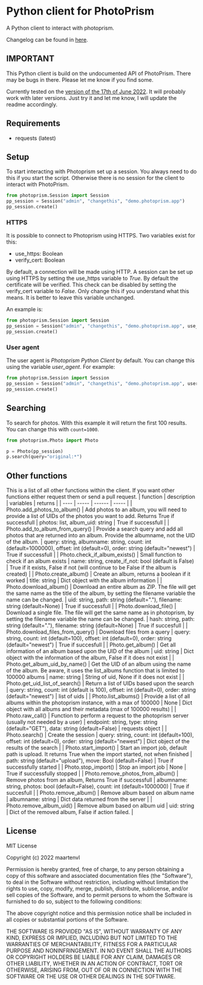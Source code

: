 # Python client for PhotoPrism 
A Python client to interact with photoprism.

Changelog can be found in [here](./changelog.md).

## IMPORTANT
This Python client is build on the undocumented API of PhotoPrism. There may be bugs in there. Please let me know if you find some. 

Currently tested on the [version of the 17th of June 2022](https://github.com/photoprism/photoprism/releases/tag/220617-0402b8d3). It will probably work with later versions. Just try it and let me know, I will update the readme accordingly.  

## Requirements
- requests (latest)

## Setup
To start interacting with Photoprism set up a session. You always need to do this if you start the script. Otherwise there is no session for the client to interact with PhotoPrism.
``` python
from photoprism.Session import Session
pp_session = Session("admin", "changethis", "demo.photoprism.app")
pp_session.create()
```

### HTTPS
It is possible to connect to Photoprism using HTTPS. Two variables exist for this:
- use_https: Boolean
- verify_cert: Boolean

By default, a connection will be made using HTTP. A session can be set up using HTTPS by setting the use_https variable to _True_. By default the certificate will be verified. This check can be disabled by setting the verify_cert variable to _False_. Only change this if you understand what this means. It is better to leave this variable unchanged. 

An example is:
```python
from photoprism.Session import Session
pp_session = Session("admin", "changethis", "demo.photoprism.app", use_https=True, verify_cert=False)
pp_session.create()
```

### User agent
The user agent is _Photoprism Python Client_ by default. You can change this using the variable _user_agent_. 
For example:
```python
from photoprism.Session import Session
pp_session = Session("admin", "changethis", "demo.photoprism.app", user_agent="Hello World! This is an example.")
pp_session.create()
```

## Searching
To search for photos. With this example it will return the first 100 results. You can change this with `count=1000`.

```python
from photoprism.Photo import Photo

p = Photo(pp_session)
p.search(query="original:*")
```

## Other functions
This is a list of all other functions within the client. If you want other functions either request them or send a pull request.
| function | description | variables | returns |
| ---- | ----- | ------ | ----- |
| Photo.add_photos_to_album() | Add photos to an album, you will need to provide a list of UIDs of the photos you want to add. Returns True if successfull | photos: list, album_uid: string | True if successfull  |
| Photo.add_to_album_from_query() | Provide a search query and add all photos that are returned into an album. Provide the albumname, not the UID of the album. | query: string, albumname: string, count: int (default=1000000), offset: int (default=0), order: string (default="newest") | True if successfull |
| Photo.check_if_album_exists() | Small function to check if an album exists | name: string, create_if_not: bool (default is False) | True if it exists, False if not (will continue to be False if the album is created) |
| Photo.create_album() | Create an album, returns a boolean if it worked | title: string | Dict object with the album information |
| Photo.download_album() | Download an entire album as ZIP. The file will get the same name as the title of the album, by setting the filename variable the name can be changed. | uid: string, path: string (default="."), filename: string (default=None) | True if successfull |
| Photo.download_file() | Download a single file. The file will get the same name as in photoprism, by setting the filename variable the name can be changed. | hash: string, path: string (default="."), filename: string (default=None) | True if succesfull |
| Photo.download_files_from_query() | Download files from a query | query: string, count: int (default=100), offset: int (default=0), order: string (default="newest") | True if succesfull | 
| Photo.get_album() | Get all information of an album based upon the UID of the album | uid: string | Dict object with the information of the album, False if it does not exist |
| Photo.get_album_uid_by_name() | Get the UID of an album using the name of the album. Be aware, it uses the list_albums function that is limited to 100000 albums | name: string | String of uid, None if it does not exist |
| Photo.get_uid_list_of_search() | Return a list of UIDs based upon the search | query: string, count: int (default is 100), offset: int (default=0), order: string (default="newest") | list of uids |
| Photo.list_albums() | Provide a list of all albums within the photoprism instance, with a max of 100000 | None | Dict object with all albums and their metadata (max of 100000 results) |
| Photo.raw_call() | Function to perform a request to the photoprism server (usually not needed by a user) | endpoint: string, type: string (default="GET"), data: string (default=False) | requests object |
| Photo.search() | Create the session | query: string, count: int (default=100), offset: int (default=0), order: string (default="newest") | Dict object of the results of the search |
| Photo.start_import() | Start an import job, default path is upload. It returns True when the import started, not when finished | path: string (default="upload"), move: Bool (default=False) | True if successfully started |
| Photo.stop_import() | Stop an import job | None | True if successfully stopped |
| Photo.remove_photos_from_album() | Remove photos from an album, Returns True if successfull | albumname: string, photos: bool (default=False), count: int (default=1000000) | True if succesfull |
| Photo.remove_album() | Remove album based on album name | albumname: string | Dict data returned from the server |
| Photo.remove_album_uid() | Remove album based on album uid | uid: string | Dict of the removed album, False if action failed. |


## License 
MIT License

Copyright (c) 2022 maartenvl

Permission is hereby granted, free of charge, to any person obtaining a copy
of this software and associated documentation files (the "Software"), to deal
in the Software without restriction, including without limitation the rights
to use, copy, modify, merge, publish, distribute, sublicense, and/or sell
copies of the Software, and to permit persons to whom the Software is
furnished to do so, subject to the following conditions:

The above copyright notice and this permission notice shall be included in all
copies or substantial portions of the Software.

THE SOFTWARE IS PROVIDED "AS IS", WITHOUT WARRANTY OF ANY KIND, EXPRESS OR
IMPLIED, INCLUDING BUT NOT LIMITED TO THE WARRANTIES OF MERCHANTABILITY,
FITNESS FOR A PARTICULAR PURPOSE AND NONINFRINGEMENT. IN NO EVENT SHALL THE
AUTHORS OR COPYRIGHT HOLDERS BE LIABLE FOR ANY CLAIM, DAMAGES OR OTHER
LIABILITY, WHETHER IN AN ACTION OF CONTRACT, TORT OR OTHERWISE, ARISING FROM,
OUT OF OR IN CONNECTION WITH THE SOFTWARE OR THE USE OR OTHER DEALINGS IN THE
SOFTWARE.
